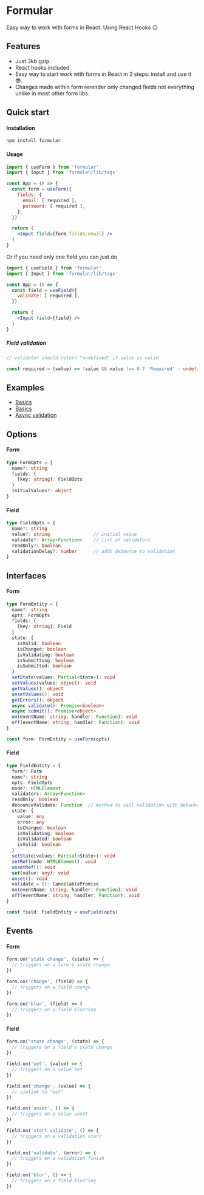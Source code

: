 # Formular

Easy way to work with forms in React. Using React Hooks 😏


## Features

- Just 3kb gzip.
- React hooks included.
- Easy way to start work with forms in React in 2 steps: install and use it 😎. 
- Changes made within form rerender only changed fields not everything unlike in most other form libs.


## Quick start

#### Installation

```
npm install formular
```

#### Usage

```jsx harmony
import { useForm } from 'formular'
import { Input } from 'formular/lib/tags'

const App = () => {
  const form = useForm({
    fields: {
      email: [ required ],
      password: [ required ],
    },
  })

  return (
    <Input field={form.fields.email} />
  )  
}
```

Or if you need only one field you can just do

```jsx harmony
import { useField } from 'formular'
import { Input } from 'formular/lib/tags'

const App = () => {
  const field = useField({
    validate: [ required ],
  })

  return (
    <Input field={field} />
  ) 
}
```

##### Field validation

```ts
// validator should return "undefined" if value is valid

const required = (value) => !value && value !== 0 ? 'Required' : undefined 
```


## Examples

- [Basics](https://codesandbox.io/s/formular-basics-cke7r)
- [Basics](https://codesandbox.io/s/formular-basics-cke7r)
- [Async validation](https://codesandbox.io/s/formular-async-validation-i6l4c)


## Options

#### Form

```ts
type FormOpts = {
  name?: string
  fields: {
    [key: string]: FieldOpts
  }
  initialValues?: object
}
```

#### Field

```ts
type FieldOpts = {
  name?: string
  value?: string                // initial value
  validate?: Array<Function>    // list of validators
  readOnly?: boolean
  validationDelay?: number      // adds debounce to validation
}
```


## Interfaces

#### Form

```ts
type FormEntity = {
  name?: string
  opts: FormOpts
  fields: {
    [key: string]: Field
  }
  state: {
    isValid: boolean
    isChanged: boolean
    isValidating: boolean
    isSubmitting: boolean
    isSubmitted: boolean
  }
  setState(values: Partial<State>): void
  setValues(values: object): void
  getValues(): object
  unsetValues(): void
  getErrors(): object
  async validate(): Promise<boolean>
  async submit(): Promise<object>
  on(eventName: string, handler: Function): void
  off(eventName: string, handler: Function): void
}

const form: FormEntity = useForm(opts)
```

#### Field

```ts
type FieldEntity = {
  form?: Form
  name?: string
  opts: FieldOpts
  node?: HTMLElement
  validators: Array<Function>
  readOnly: boolean
  debounceValidate: Function  // method to call validation with debounce
  state: {
    value: any
    error: any
    isChanged: boolean
    isValidating: boolean
    isValidated: boolean
    isValid: boolean
  }
  setState(values: Partial<State>): void
  setRef(node: HTMLElement): void
  unsetRef(): void
  set(value: any): void
  unset(): void
  validate = (): CancelablePromise
  on(eventName: string, handler: Function): void
  off(eventName: string, handler: Function): void
}

const field: FieldEntity = useField(opts)
```


## Events

#### Form

```ts
form.on('state change', (state) => {
  // triggers on a form's state change
})

form.on('change', (field) => {
  // triggers on a field change
})

form.on('blur', (field) => {
  // triggers on a field blurring
})
```

#### Field

```ts
form.on('state change', (state) => {
  // triggers on a field's state change
})

field.on('set', (value) => {
  // triggers on a value set
})

field.on('change', (value) => {
  // simlink to "set"
})

field.on('unset', () => {
  // triggers on a value unset
})

field.on('start validate', () => {
  // triggers on a validation start
})

field.on('validate', (error) => {
  // triggers on a validation finish
})

field.on('blur', () => {
  // triggers on a field blurring
})
```
